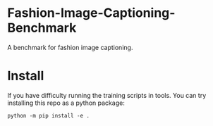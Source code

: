 # Fashion-Image-Captioning-Benchmark
A benchmark for fashion image captioning.

# Install 
If you have difficulty running the training scripts in tools. You can try installing this repo as a python package:
```
python -m pip install -e .
```
